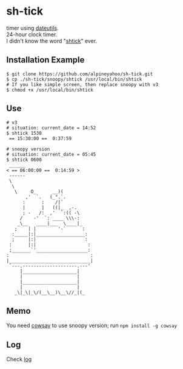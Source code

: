 # sh-tick
timer using [dateutils](https://formulae.brew.sh/formula/dateutils).
<br>
24-hour clock timer.
<br>
I didn't know the word "[shtick](https://en.wikipedia.org/wiki/Shtick)" ever.
## Installation Example

```shell
$ git clone https://github.com/alpineyahoo/sh-tick.git
$ cp ./sh-tick/snoopy/shtick /usr/local/bin/shtick
# If you like simple screen, then replace snoopy with v3
$ chmod +x /usr/local/bin/shtick
```

## Use

```shell
# v3
# situation: current_date = 14:52
$ shtick 1530
 == 15:30:00 ==  0:37:59
 
# snoopy version
# situation: current_date = 05:45
$ shtick 0600
 ______
< == 06:00:00 ==  0:14:59 >
 ------
 \
  \
   \     O_      __)(
       ,'  `.   (_".`.
      :      :    /|`
      |      |   ((|_  ,-.
      ; -   /:  ,'  `:(( -\
     /    -'  `: ____ \\\-:
    _\__   ____|___  \____|_
   ;    | |        '-`      :
  :_____|:|__________________:
  ;     |:|                  :
 :      |:|                   :
 ;_______`'___________________:
:                              :
|______________________________|
 `---.--------------------.---'
     |____________________|
     |                    |
     |____________________|
     |                    |
   _\|_\|_\/(__\__)\__\//_|(_

```

## Memo
You need [cowsay](https://www.npmjs.com/package/cowsay) to use snoopy version; run `npm install -g cowsay`

## Log
Check [log](/log.md)
